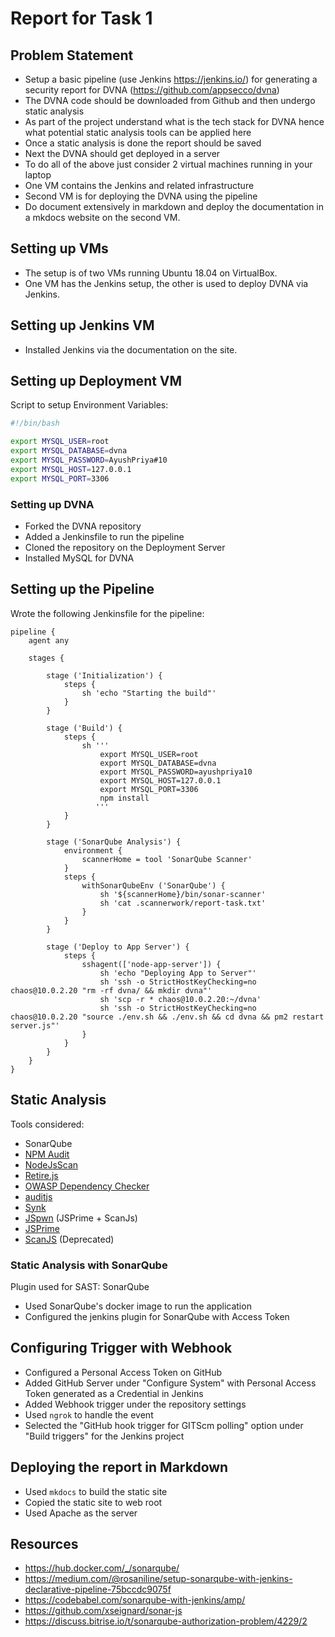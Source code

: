 # Report for Task 1

## Problem Statement

* Setup a basic pipeline (use Jenkins <https://jenkins.io/>) for generating a security report for DVNA (<https://github.com/appsecco/dvna>)
* The DVNA code should be downloaded from Github and then undergo static analysis
* As part of the project understand what is the tech stack for DVNA hence what potential static analysis tools can be applied here
* Once a static analysis is done the report should be saved
* Next the DVNA should get deployed in a server
* To do all of the above just consider 2 virtual machines running in your laptop
* One VM contains the Jenkins and related infrastructure
* Second VM is for deploying the DVNA using the pipeline
* Do document extensively in markdown and deploy the documentation in a mkdocs website on the second VM.

## Setting up VMs

* The setup is of two VMs running Ubuntu 18.04 on VirtualBox.
* One VM has the Jenkins setup, the other is used to deploy DVNA via Jenkins.

## Setting up Jenkins VM

* Installed Jenkins via the documentation on the site.

## Setting up Deployment VM

Script to setup Environment Variables:

```bash
#!/bin/bash

export MYSQL_USER=root
export MYSQL_DATABASE=dvna
export MYSQL_PASSWORD=AyushPriya#10
export MYSQL_HOST=127.0.0.1
export MYSQL_PORT=3306
```

### Setting up DVNA

* Forked the DVNA repository
* Added a Jenkinsfile to run the pipeline
* Cloned the repository on the Deployment Server
* Installed MySQL for DVNA

## Setting up the Pipeline

Wrote the following Jenkinsfile for the pipeline:

```jenkins
pipeline {
    agent any

    stages {

        stage ('Initialization') {
            steps {
                sh 'echo "Starting the build"'
            }
        }

        stage ('Build') {
            steps {
                sh '''
                    export MYSQL_USER=root
                    export MYSQL_DATABASE=dvna
                    export MYSQL_PASSWORD=ayushpriya10
                    export MYSQL_HOST=127.0.0.1
                    export MYSQL_PORT=3306
                    npm install
                   '''
            }
        }

        stage ('SonarQube Analysis') {
            environment {
                scannerHome = tool 'SonarQube Scanner'
            }
            steps {
                withSonarQubeEnv ('SonarQube') {
                    sh '${scannerHome}/bin/sonar-scanner'
                    sh 'cat .scannerwork/report-task.txt'
                }
            }
        }

        stage ('Deploy to App Server') {
            steps {
                sshagent(['node-app-server']) {
                    sh 'echo "Deploying App to Server"'
                    sh 'ssh -o StrictHostKeyChecking=no chaos@10.0.2.20 "rm -rf dvna/ && mkdir dvna"'
                    sh 'scp -r * chaos@10.0.2.20:~/dvna'
                    sh 'ssh -o StrictHostKeyChecking=no chaos@10.0.2.20 "source ./env.sh && ./env.sh && cd dvna && pm2 restart server.js"'
                }
            }
        }
    }
}
```

## Static Analysis

Tools considered:

* SonarQube
* [NPM Audit](https://docs.npmjs.com/cli/audit)
* [NodeJsScan](https://github.com/ajinabraham/NodeJsScan)
* [Retire.js](https://retirejs.github.io/retire.js/)
* [OWASP Dependency Checker](https://www.owasp.org/index.php/OWASP_Dependency_Check)
* [auditjs](https://github.com/sonatype-nexus-community/auditjs)
* [Synk](https://docs.npmjs.com/cli/audit)
* [JSpwn](https://github.com/dvolvox/JSpwn) (JSPrime + ScanJs)
* [JSPrime](https://github.com/dpnishant/jsprime)
* [ScanJS](https://github.com/mozilla/scanjs) (Deprecated)

### Static Analysis with SonarQube

Plugin used for SAST: SonarQube

* Used SonarQube's docker image to run the application
* Configured the jenkins plugin for SonarQube with Access Token

## Configuring Trigger with Webhook

* Configured a Personal Access Token on GitHub
* Added GitHub Server under "Configure System" with Personal Access Token generated as a Credential in Jenkins
* Added Webhook trigger under the repository settings
* Used `ngrok` to handle the event
* Selected the "GitHub hook trigger for GITScm polling" option under "Build triggers" for the Jenkins project

## Deploying the report in Markdown

* Used `mkdocs` to build the static site
* Copied the static site to web root
* Used Apache as the server

## Resources

* <https://hub.docker.com/_/sonarqube/>
* <https://medium.com/@rosaniline/setup-sonarqube-with-jenkins-declarative-pipeline-75bccdc9075f>
* <https://codebabel.com/sonarqube-with-jenkins/amp/>
* <https://github.com/xseignard/sonar-js>
* <https://discuss.bitrise.io/t/sonarqube-authorization-problem/4229/2>
